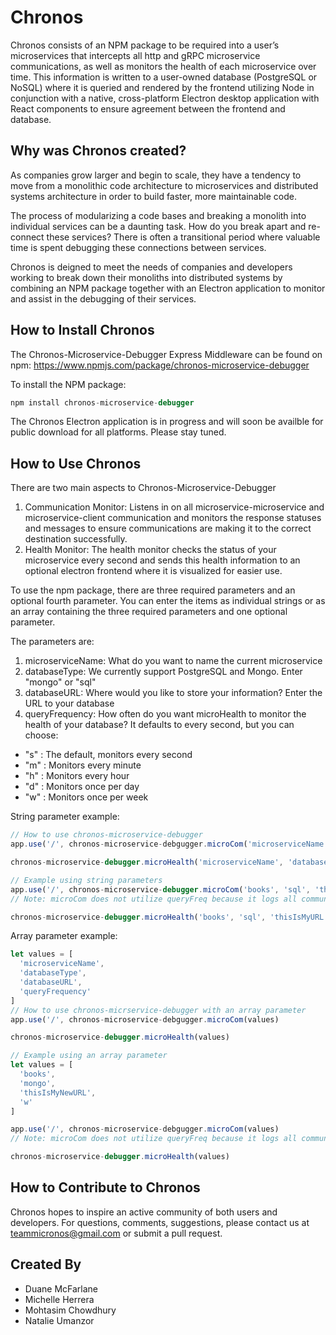 # Chronos
Chronos consists of an NPM package to be required into a user’s microservices that intercepts all http and gRPC microservice communications, as well as monitors the health of each microservice over time. This information is written to a user-owned database (PostgreSQL or NoSQL) where it is queried and rendered by the frontend utilizing Node in conjunction with a native, cross-platform Electron desktop application with React components to ensure agreement between the frontend and database.

## Why was Chronos created?
As companies grow larger and begin to scale, they have a tendency to move from a monolithic code architecture to microservices and distributed systems architecture in order to build faster, more maintainable code.

The process of modularizing a code bases and breaking a monolith into individual services can be a daunting task. How do you break apart and re-connect these services? There is often a transitional period where valuable time is spent debugging these connections between services.

Chronos is deigned to meet the needs of companies and developers working to break down their monoliths into distributed systems by combining an NPM package together with an Electron application to monitor and assist in the debugging of their services.

## How to Install Chronos
The Chronos-Microservice-Debugger Express Middleware can be found on npm: https://www.npmjs.com/package/chronos-microservice-debugger

To install the NPM package:
```javascript
npm install chronos-microservice-debugger
```

The Chronos Electron application is in progress and will soon be availble for public download for all platforms. Please stay tuned.

## How to Use Chronos
There are two main aspects to Chronos-Microservice-Debugger
1. Communication Monitor: Listens in on all microservice-microservice and microservice-client communication and monitors the response statuses and messages to ensure communications are making it to the correct destination successfully.
2. Health Monitor: The health monitor checks the status of your microservice every second and sends this health information to an optional electron frontend where it is visualized for easier use.

To use the npm package, there are three required parameters and an optional fourth parameter. You can enter the items as individual strings or as an array containing the three required parameters and one optional parameter.

The parameters are:
1. microserviceName: What do you want to name the current microservice
2. databaseType: We currently support PostgreSQL and Mongo. Enter "mongo" or "sql"
3. databaseURL: Where would you like to store your information? Enter the URL to your database
4. queryFrequency: How often do you want microHealth to monitor the health of your database? It defaults to every second, but you can choose:
  * "s" : The default, monitors every second
  * "m" : Monitors every minute
  * "h" : Monitors every hour
  * "d" : Monitors once per day
  * "w" : Monitors once per week

String parameter example:
```javascript
// How to use chronos-microservice-debugger
app.use('/', chronos-microservice-debgugger.microCom('microserviceName', 'databaseType', 'databaseURL'))

chronos-microservice-debugger.microHealth('microserviceName', 'databaseType', 'databaseURL', 'queryFrequency'))

// Example using string parameters
app.use('/', chronos-microservice-debugger.microCom('books', 'sql', 'thisIsMyURL'))
// Note: microCom does not utilize queryFreq because it logs all communication when an endpoint is hit

chronos-microservice-debugger.microHealth('books', 'sql', 'thisIsMyURL', 'h')
```

Array parameter example:
```javascript
let values = [
  'microserviceName',
  'databaseType',
  'databaseURL',
  'queryFrequency'
]
// How to use chronos-micrservice-debugger with an array parameter
app.use('/', chronos-microservice-debgugger.microCom(values)

chronos-microservice-debugger.microHealth(values)

// Example using an array parameter
let values = [
  'books',
  'mongo',
  'thisIsMyNewURL',
  'w'
]

app.use('/', chronos-microservice-debgugger.microCom(values)
// Note: microCom does not utilize queryFreq because it logs all communication when an endpoint is hit

chronos-microservice-debugger.microHealth(values)

```

## How to Contribute to Chronos
Chronos hopes to inspire an active community of both users and developers. For questions, comments, suggestions, please contact us at teammicronos@gmail.com or submit a pull request.

## Created By
* Duane McFarlane
* Michelle Herrera
* Mohtasim Chowdhury
* Natalie Umanzor
